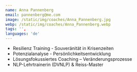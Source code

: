 ```yaml
---
name: Anna Pannenberg
email: pannenberg@me.com
image: /static/img/coaches/Anna_Pannenberg.jpg
webp: /static/img/coaches/Anna_Pannenberg.webp
tags: '',
languages: 'de'
---
```


<ul><li>Resilienz Training - Souveränität in Krisenzeiten</li><li>Potenzialanalyse - Persönlichkeitsentwicklung</li><li>Lösungsfokussiertes Coaching – Veränderungsprozesse&nbsp;</li><li>NLP-Lehrtrainerin (DVNLP) &amp; Reiss-Master</li></ul>
